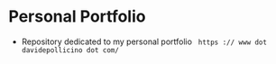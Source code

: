 # Personal Portfolio

* Repository dedicated to my personal portfolio ``` https :// www dot davidepollicino dot com/```